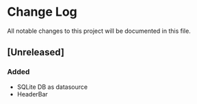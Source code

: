 # Change Log
All notable changes to this project will be documented in this file.

## [Unreleased]
### Added
- SQLite DB as datasource
- HeaderBar